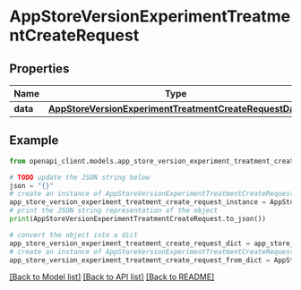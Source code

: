 # AppStoreVersionExperimentTreatmentCreateRequest


## Properties

Name | Type | Description | Notes
------------ | ------------- | ------------- | -------------
**data** | [**AppStoreVersionExperimentTreatmentCreateRequestData**](AppStoreVersionExperimentTreatmentCreateRequestData.md) |  | 

## Example

```python
from openapi_client.models.app_store_version_experiment_treatment_create_request import AppStoreVersionExperimentTreatmentCreateRequest

# TODO update the JSON string below
json = "{}"
# create an instance of AppStoreVersionExperimentTreatmentCreateRequest from a JSON string
app_store_version_experiment_treatment_create_request_instance = AppStoreVersionExperimentTreatmentCreateRequest.from_json(json)
# print the JSON string representation of the object
print(AppStoreVersionExperimentTreatmentCreateRequest.to_json())

# convert the object into a dict
app_store_version_experiment_treatment_create_request_dict = app_store_version_experiment_treatment_create_request_instance.to_dict()
# create an instance of AppStoreVersionExperimentTreatmentCreateRequest from a dict
app_store_version_experiment_treatment_create_request_from_dict = AppStoreVersionExperimentTreatmentCreateRequest.from_dict(app_store_version_experiment_treatment_create_request_dict)
```
[[Back to Model list]](../README.md#documentation-for-models) [[Back to API list]](../README.md#documentation-for-api-endpoints) [[Back to README]](../README.md)


